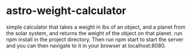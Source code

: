 # astro-weight-calculator
simple calculator that takes a weight in lbs of an object, and a planet from the solar system, and returns the weight of the object on that planet.
run npm install in the project directory. Then run npm start to start the server and you can then navigate to it in your browser at localhost:8080.
